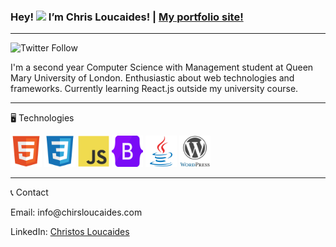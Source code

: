 ### Hey! <img src = "https://c.tenor.com/nebZyl8oN7IAAAAi/wave-hello.gif" width="25px"> I’m Chris Loucaides! | <a href="https://www.chrisloucaides.com/" target="_blank">My portfolio site!</a>

---

<img alt="Twitter Follow" src="https://img.shields.io/twitter/follow/ChrisLoucaides?label=My%20Twitter&style=social">

<p>I'm a second year Computer Science with Management student at Queen Mary University of London. Enthusiastic about web technologies and frameworks.
Currently learning React.js outside my university course.</p>

---

🖥️ Technologies

<img src="https://github.com/devicons/devicon/blob/master/icons/html5/html5-original.svg" width="50px" height="50px"> <img src="https://github.com/devicons/devicon/blob/master/icons/css3/css3-original.svg" width="50px" height="50px"> <img src="https://github.com/devicons/devicon/blob/master/icons/javascript/javascript-original.svg" width="50px" height="50px"> <img src="https://github.com/devicons/devicon/blob/master/icons/bootstrap/bootstrap-original.svg" width="50px" height="50px"> <img src="https://github.com/devicons/devicon/blob/master/icons/java/java-original.svg" width="50px" height="50px"> <img src="https://github.com/devicons/devicon/blob/master/icons/wordpress/wordpress-original.svg" width="50px" height="50px">

---

📞 Contact

<p>Email: info@chirsloucaides.com</p>
<p>LinkedIn: <a href="https://www.linkedin.com/in/chrisloucaides/" target = "_blank">Christos Loucaides</a></p>

<!---
ChrisLoucaides/ChrisLoucaides is a ✨ special ✨ repository because its `README.md` (this file) appears on your GitHub profile.
You can click the Preview link to take a look at your changes.
--->

